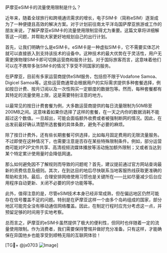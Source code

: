 萨摩亚eSIM卡的流量使用限制是什么？

近年来，随着全球旅行和跨境通讯需求的增长，电子SIM卡（简称eSIM）逐渐成为了一种便捷且高效的解决方案。对于计划前往南太平洋岛国萨摩亚旅游或工作的朋友来说，了解萨摩亚eSIM卡的流量使用限制显得尤为重要。这篇文章将详细解答这一问题，并帮助大家更好地规划自己的出行计划。

首先，让我们明确什么是eSIM卡。eSIM卡是一种虚拟SIM卡，它不需要实体芯片就可以直接嵌入到支持该技术的设备中。这种技术的最大优势在于灵活性，用户无需更换物理SIM卡即可切换运营商和服务计划。对于国际旅客而言，这意味着他们可以在不携带多张SIM卡的情况下享受不同国家的服务。

在萨摩亚，目前有多家运营商提供eSIM服务，包括但不限于Vodafone Samoa、Digicel Samoa等。这些运营商通常会根据用户的实际需求提供多种套餐选择，例如按日计费、按月订阅以及一次性购买一定额度的数据包等。然而，每种套餐都有其特定的流量使用上限，这是需要特别注意的地方。

以最常见的按日计费套餐为例，大多数运营商提供的每日流量限制为50MB至200MB之间。这意味着如果你选择了这样的套餐，在一天之内你的数据消耗不能超过这个数值。一旦超出，可能会面临额外收费或者被强制断网的情况。因此，在出发前最好确认清楚所选套餐的具体条款，避免不必要的麻烦。

除了按日计费外，还有些长期套餐可供选择，比如每月固定费用的无限流量服务。不过即使在这种情况下，也需要注意是否存在某些特殊限制条件。例如，部分运营商可能对P2P文件共享、高清视频流媒体播放等活动施加额外限制；又或者当达到某个特定累计使用量时会降低网速。

那么如何避免因不了解规则而导致的问题呢？首先，建议提前通过官方网站查询最新的资费信息及细则。其次，在到达目的地后尽快联系当地客服热线获取更准确的帮助和支持。最后，合理安排网络使用习惯也是关键所在——比如尽量减少后台应用程序自动更新、关闭不必要的同步功能等等。

此外，值得注意的是，尽管eSIM技术本身已经非常成熟，但在偏远地区仍然可能存在信号覆盖不足的问题。特别是在萨摩亚这样一个由多个岛屿组成的国家，部分地区可能完全没有移动通信网络覆盖。因此，在制定行程时应充分考虑这一点，并预留足够的时间用于实地考察。

总而言之，萨摩亚的eSIM卡虽然提供了极大的便利性，但同时也伴随着一定的流量使用限制。作为消费者，我们需要保持警惕并做好充分准备。只有这样，才能确保在异国他乡也能享受到顺畅无阻的互联网体验！

[TG💪+ @jx0703 ![Image](https://github.com/user-attachments/assets/dbca1d08-cadb-493c-b0ec-ad6f7a83f270)]
